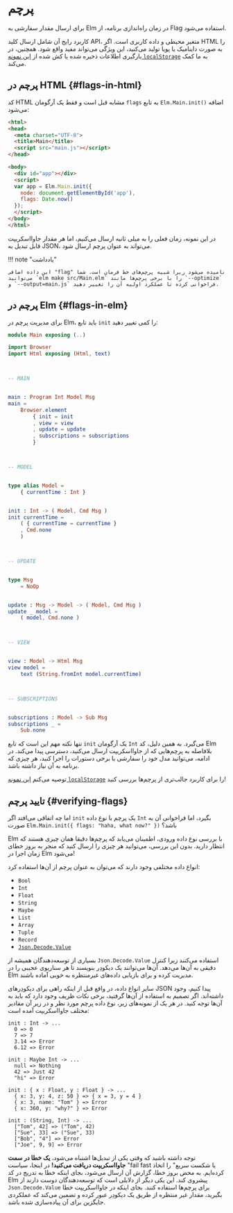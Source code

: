 # پرچم

برای ارسال مقدار سفارشی به Elm در زمان راه‌اندازی برنامه، از Flag استفاده می‌شود.

کاربرد رایج آن شامل ارسال کلید API، متغیر محیطی و داده کاربری است. اگر HTML را به صورت داینامیک یا پویا تولید می‌کنید، این ویژگی می‌تواند مفید واقع شود. همچنین، در بارگیری اطلاعات ذخیره شده یا کش شده از [این نمونه `localStorage`][localstorage] به ما کمک می‌کند.

## پرچم در HTML {#flags-in-html}
کد HTML مشابه قبل است و فقط یک آرگومان `flags` به تابع `Elm.Main.init()` اضافه می‌شود:

```html linenums="1"
<html>
<head>
  <meta charset="UTF-8">
  <title>Main</title>
  <script src="main.js"></script>
</head>

<body>
  <div id="app"></div>
  <script>
  var app = Elm.Main.init({
    node: document.getElementById('app'),
    flags: Date.now()
  });
  </script>
</body>
</html>
```

در این نمونه، زمان فعلی را به میلی ثانیه ارسال می‌کنیم، اما هر مقدار جاوااسکریپت قابل تبدیل به JSON، می‌تواند به عنوان پرچم ارسال شود.

!!! note "یادداشت"

	این داده اضافی "flag" نامیده می‌شود زیرا شبیه پرچم‌های خط فرمان است. شما می‌توانید `elm make src/Main.elm` را با برخی پرچم‌ها مانند `--optimize` و `--output=main.js` فراخوانی کرده تا عملکرد اولیه آن را تغییر دهید.

## پرچم در Elm {#flags-in-elm}

برای مدیریت پرچم در Elm، باید تابع `init` را کمی تغییر دهید:

```elm linenums="1"
module Main exposing (..)

import Browser
import Html exposing (Html, text)



-- MAIN


main : Program Int Model Msg
main =
    Browser.element
        { init = init
        , view = view
        , update = update
        , subscriptions = subscriptions
        }



-- MODEL


type alias Model =
    { currentTime : Int }


init : Int -> ( Model, Cmd Msg )
init currentTime =
    ( { currentTime = currentTime }
    , Cmd.none
    )



-- UPDATE


type Msg
    = NoOp


update : Msg -> Model -> ( Model, Cmd Msg )
update _ model =
    ( model, Cmd.none )



-- VIEW


view : Model -> Html Msg
view model =
    text (String.fromInt model.currentTime)



-- SUBSCRIPTIONS


subscriptions : Model -> Sub Msg
subscriptions _ =
    Sub.none
```

تنها نکته مهم این است که تابع `init` یک آرگومان `Int` می‌گیرد. به همین دلیل، کد Elm بلافاصله به پرچم‌هایی که از جاوااسکریپت ارسال می‌کنید، دسترسی پیدا می‌کند. در ادامه، می‌توانید مدل خود را سفارشی یا برخی دستورات را اجرا کنید، هر چیزی که برنامه به آن نیاز داشته باشد.

توصیه می‌کنم [این نمونه `localStorage`][localStorage] را برای کاربرد جالب‌تری از پرچم‌ها بررسی کنید!

## تایید پرچم {#verifying-flags}

اما چه اتفاقی می‌افتد اگر `init` یک پرچم با نوع داده `Int` بگیرد، اما فراخوانی آن به صورت `Elm.Main.init({ flags: "haha, what now?" })` باشد؟

Elm با بررسی نوع داده ورودی، اطمینان می‌یابد که پرچم‌ها دقیقا همان چیزی هستند که انتظار دارید. بدون این بررسی، می‌توانید هر چیزی را ارسال کنید که منجر به بروز خطای زمان اجرا در Elm می‌شود!

انواع داده‌‌ مختلفی وجود دارند که می‌توان به عنوان پرچم از آن‌ها استفاده کرد:

- `Bool`
- `Int`
- `Float`
- `String`
- `Maybe`
- `List`
- `Array`
- `Tuple`
- `Record`
- [`Json.Decode.Value`][json.decode.value]

بسیاری از توسعه‌دهندگان همیشه از `Json.Decode.Value` استفاده می‌کنند زیرا کنترل دقیقی به آن‌ها می‌دهد. آن‌ها می‌توانند یک دیکودِر بنویسند تا هر سناریوی عجیبی را در Elm مدیریت کرده و برای بازیابی داده‌های غیرمنتظره به خوبی آماده باشند.

سایر انواع داده، در واقع قبل از اینکه راهی برای دیکودِرهای JSON پیدا کنیم، وجود داشته‌اند. اگر تصمیم به استفاده از آن‌ها گرفتید، برخی نکات ظریف وجود دارد که باید به آن‌ها توجه کنید. در هر یک از نمونه‌های زیر، نوع داده پرچم مورد نظر و در زیر آن مقادیر مختلف جاوااسکریپت آمده است:

```
init : Int -> ...
  0 => 0
  7 => 7
  3.14 => Error
  6.12 => Error

init : Maybe Int -> ...
  null => Nothing
  42 => Just 42
  "hi" => Error

init : { x : Float, y : Float } -> ...
  { x: 3, y: 4, z: 50 } => { x = 3, y = 4 }
  { x: 3, name: "Tom" } => Error
  { x: 360, y: "why?" } => Error

init : (String, Int) -> ...
  ["Tom", 42] => ("Tom", 42)
  ["Sue", 33] => ("Sue", 33)
  ["Bob", "4"] => Error
  ["Joe", 9, 9] => Error
```

توجه داشته باشید که وقتی یکی از تبدیل‌ها اشتباه می‌شود، **یک خطا در سمت جاوااسکریپت دریافت می‌کنید!** در اینجا، سیاست "fail fast یا شکست سریع" را اتخاذ کرده‌ایم. به محض بروز خطا، گزارش آن ارسال می‌شود، بجای اینکه خطا به تدریج در کد Elm پیشروی کند. این یکی دیگر از دلایلی است که توسعه‌دهندگان دوست دارند از `Json.Decode.Value` برای پرچم‌ها استفاده کنند. بجای اینکه در جاوااسکریپت خطا بگیرید، مقدار غیر منتظره از طریق یک دیکودِر عبور کرده و تضمین می‌کند که عملکردی جایگزین برای آن پیاده‌سازی شده باشد.

[localstorage]: https://github.com/elm-community/js-integration-examples/tree/master/localStorage
[json.decode.value]: https://package.elm-lang.org/packages/elm/json/latest/Json-Decode#Value